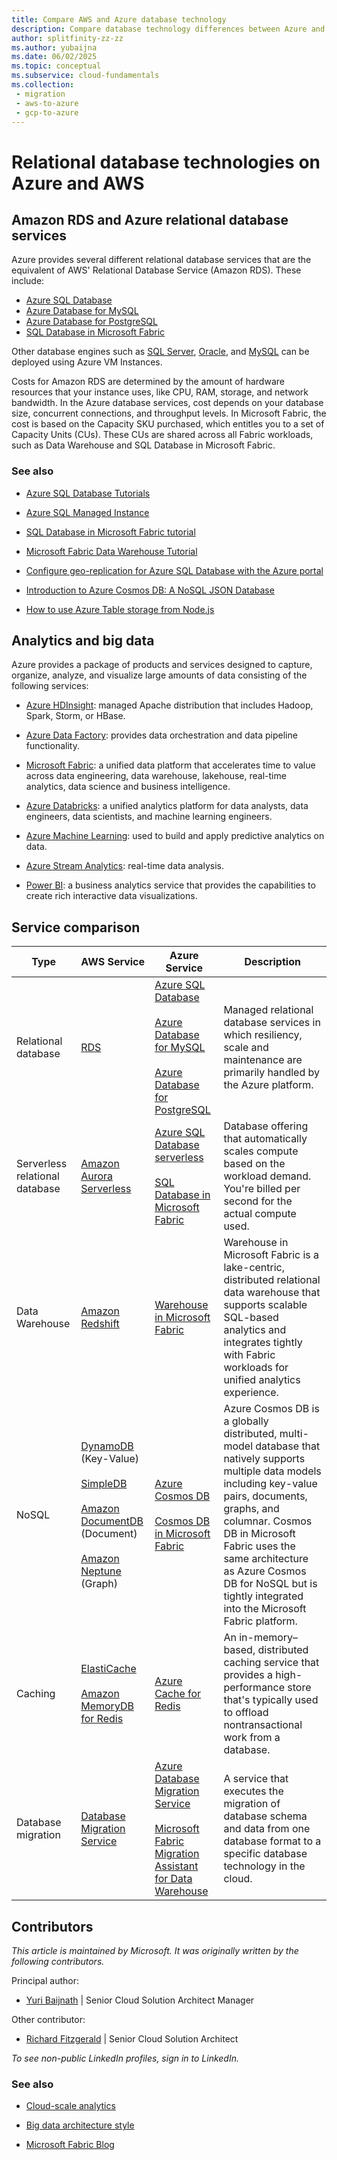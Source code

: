 ```yaml
---
title: Compare AWS and Azure database technology
description: Compare database technology differences between Azure and AWS. Review the Amazon RDS and Azure relational database services. See equivalents for analytics and big data.
author: splitfinity-zz-zz
ms.author: yubaijna
ms.date: 06/02/2025
ms.topic: conceptual
ms.subservice: cloud-fundamentals
ms.collection: 
 - migration
 - aws-to-azure
 - gcp-to-azure
---
```


# Relational database technologies on Azure and AWS

## Amazon RDS and Azure relational database services

Azure provides several different relational database services that are the equivalent of AWS' Relational Database Service (Amazon RDS). These include:

- [Azure SQL Database](/azure/sql-database/sql-database-technical-overview)
- [Azure Database for MySQL](/azure/mysql/overview)
- [Azure Database for PostgreSQL](/azure/postgresql/overview)
- [SQL Database in Microsoft Fabric](/fabric/database/sql/overview)

Other database engines such as [SQL Server](https://azure.microsoft.com/services/virtual-machines/sql-server), [Oracle](https://azure.microsoft.com/campaigns/oracle), and [MySQL](/azure/mysql) can be deployed using Azure VM Instances.

Costs for Amazon RDS are determined by the amount of hardware resources that your instance uses, like CPU, RAM, storage, and network bandwidth. In the Azure database services, cost depends on your database size, concurrent connections, and throughput levels. In Microsoft Fabric, the cost is based on the Capacity SKU purchased, which entitles you to a set of Capacity Units (CUs). These CUs are shared across all Fabric workloads, such as Data Warehouse and SQL Database in Microsoft Fabric.

### See also

- [Azure SQL Database Tutorials](/azure/azure-sql/database/single-database-create-quickstart)

- [Azure SQL Managed Instance](/azure/azure-sql/managed-instance/sql-managed-instance-paas-overview)

- [SQL Database in Microsoft Fabric tutorial](/fabric/database/sql/tutorial-introduction)

- [Microsoft Fabric Data Warehouse Tutorial](/fabric/data-warehouse/tutorial-introduction)

- [Configure geo-replication for Azure SQL Database with the Azure portal](/azure/azure-sql/database/active-geo-replication-configure-portal)

- [Introduction to Azure Cosmos DB: A NoSQL JSON Database](/azure/cosmos-db/sql-api-introduction)

- [How to use Azure Table storage from Node.js](/azure/cosmos-db/table-storage-how-to-use-nodejs)

## Analytics and big data

Azure provides a package of products and services designed to capture, organize, analyze, and visualize large amounts of data consisting of the following services:

- [Azure HDInsight](/azure/hdinsight): managed Apache distribution that includes Hadoop, Spark, Storm, or HBase.

- [Azure Data Factory](/azure/data-factory): provides data orchestration and data pipeline functionality.

- [Microsoft Fabric](https://www.microsoft.com/microsoft-fabric): a unified data platform that accelerates time to value across data engineering, data warehouse, lakehouse, real-time analytics, data science and business intelligence.

- [Azure Databricks](/azure/databricks/): a unified analytics platform for data analysts, data engineers, data scientists, and machine learning engineers.

- [Azure Machine Learning](/azure/machine-learning): used to build and apply predictive analytics on data.

- [Azure Stream Analytics](/azure/stream-analytics): real-time data analysis.

- [Power BI](https://powerbi.microsoft.com): a business analytics service that provides the capabilities to create rich interactive data visualizations.

## Service comparison

| Type | AWS Service | Azure Service | Description |
| -----| ----------- | ------------- | ----------- |
| Relational database | [RDS](https://aws.amazon.com/rds) | [Azure SQL Database](https://azure.microsoft.com/services/sql-database)<br/><br/>[Azure Database for MySQL](https://azure.microsoft.com/services/mysql)<br/><br/>[Azure Database for PostgreSQL](https://azure.microsoft.com/services/postgresql) | Managed relational database services in which resiliency, scale and maintenance are primarily handled by the Azure platform. |
| Serverless relational database | [Amazon Aurora Serverless](https://aws.amazon.com/rds/aurora/serverless) | [Azure SQL Database serverless](/azure/azure-sql/database/serverless-tier-overview)<br/><br/>[SQL Database in Microsoft Fabric](/fabric/database/sql/overview) | Database offering that automatically scales compute based on the workload demand. You're billed per second for the actual compute used. |
| Data Warehouse | [Amazon Redshift](https://aws.amazon.com/redshift/) | [Warehouse in Microsoft Fabric](/fabric/data-warehouse/data-warehousing) | Warehouse in Microsoft Fabric is a lake-centric, distributed relational data warehouse that supports scalable SQL-based analytics and integrates tightly with Fabric workloads for unified analytics experience. |
| NoSQL | [DynamoDB](https://aws.amazon.com/dynamodb) (Key-Value)<br/><br/>[SimpleDB](https://aws.amazon.com/simpledb/)<br/><br/>[Amazon DocumentDB](https://aws.amazon.com/documentdb) (Document)<br/><br/>[Amazon Neptune](https://aws.amazon.com/neptune/) (Graph) | [Azure Cosmos DB](https://azure.microsoft.com/services/cosmos-db)<br/><br/> [Cosmos DB in Microsoft Fabric](/fabric/database/cosmos-db/overview)| Azure Cosmos DB is a globally distributed, multi-model database that natively supports multiple data models including key-value pairs, documents, graphs, and columnar. Cosmos DB in Microsoft Fabric uses the same architecture as Azure Cosmos DB for NoSQL but is tightly integrated into the Microsoft Fabric platform. |
| Caching | [ElastiCache](https://aws.amazon.com/elasticache)<br/><br/>[Amazon MemoryDB for Redis](https://aws.amazon.com/memorydb/) | [Azure Cache for Redis](https://azure.microsoft.com/services/cache) | An in-memory–based, distributed caching service that provides a high-performance store that's typically used to offload nontransactional work from a database. |
| Database migration | [Database Migration Service](https://aws.amazon.com/dms) | [Azure Database Migration Service](https://azure.microsoft.com/campaigns/database-migration)<br/><br/>[Microsoft Fabric Migration Assistant for Data Warehouse](/fabric/data-warehouse/migration-assistant) | A service that executes the migration of database schema and data from one database format to a specific database technology in the cloud. |

## Contributors

*This article is maintained by Microsoft. It was originally written by the following contributors.*

Principal author:

- [Yuri Baijnath](https://www.linkedin.com/in/yuri-baijnath-za/) | Senior Cloud Solution Architect Manager

Other contributor:

- [Richard Fitzgerald](https://www.linkedin.com/in/richard-fitzgerald-uk/) |
Senior Cloud Solution Architect

*To see non-public LinkedIn profiles, sign in to LinkedIn.*

### See also

- [Cloud-scale analytics](https://azure.microsoft.com/solutions/big-data/#overview)

- [Big data architecture style](../guide/architecture-styles/big-data.md)

- [Microsoft Fabric Blog](https://www.microsoft.com/microsoft-fabric/blog/)
